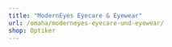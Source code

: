 ```yaml
---
title: "ModernEyes Eyecare & Eyewear"
url: /omaha/moderneyes-eyecare-und-eyewear/
shop: Optiker
---
```

